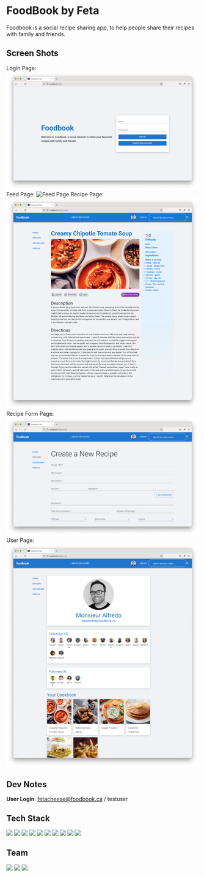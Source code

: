 # FoodBook by Feta

Foodbook is a social recipe sharing app, to help people share their recipes with family and friends.

## Screen Shots

Login Page:
![Login Page](./docs/1-page-login.png)
Feed Page:
![Feed Page](./docs/2-page-feed.png)
Recipe Page:
![Recipe Page](./docs/3-page-recipe.png)
Recipe Form Page:
![Recipe Form Page](./docs/4-page-recipe-form.png)
User Page:
![User Page](./docs/5-page-user.png)

## Dev Notes

**User Login**:
fetacheese@foodbook.ca /
testuser

## Tech Stack

![](https://img.shields.io/badge/Editor-VS%20Code-blue?style=flat-square&logo=visualstudiocode)
![](https://img.shields.io/badge/Communication-Discord-blue?style=flat-square&logo=discord)
![](https://img.shields.io/badge/Front%20End-React-blue?style=flat-square&logo=react)
![](https://img.shields.io/badge/Components-Material%20UI-blue?style=flat-square&logo=mui)
![](https://img.shields.io/badge/Back%20End-NodeJs-blue?style=flat-square&logo=nodedotjs)
![](https://img.shields.io/badge/Back%20End-Express-blue?style=flat-square&logo=express)
![](https://img.shields.io/badge/Database-PostreSQL-blue?style=flat-square&logo=postgresql)
![](https://img.shields.io/badge/Language-Javascript-blue?style=flat-square&logo=javascript)
![](https://img.shields.io/badge/Language-HTML-blue?style=flat-square&logo=html5)
![](https://img.shields.io/badge/Language-SCSS-blue?style=flat-square&logo=sass)

## Team

[<img src='https://img.shields.io/badge/Github-Zara-blue?style=flat-square&logo=github'>](https://github.com/ZaraAhKhan)
[<img src='https://img.shields.io/badge/Github-David-blue?style=flat-square&logo=github'>](https://github.com/d33zhou)
[<img src='https://img.shields.io/badge/Github-Chris-blue?style=flat-square&logo=github'>](https://github.com/chrislopesdev)
